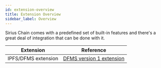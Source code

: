 ```yaml
---
id: extension-overview
title: Extension Overview
sidebar_label: Overview
---
```

Sirius Chain comes with a predefined set of built-in features and there's a great deal of integration that can be done with it.

**Extension** |	**Reference** 
-------------|-----------------
IPFS/DFMS extension |[DFMS version 1 extension][dfms-version1-extension] 

[dfms-version1-extension]: ./dfms-storagev1-extension.md